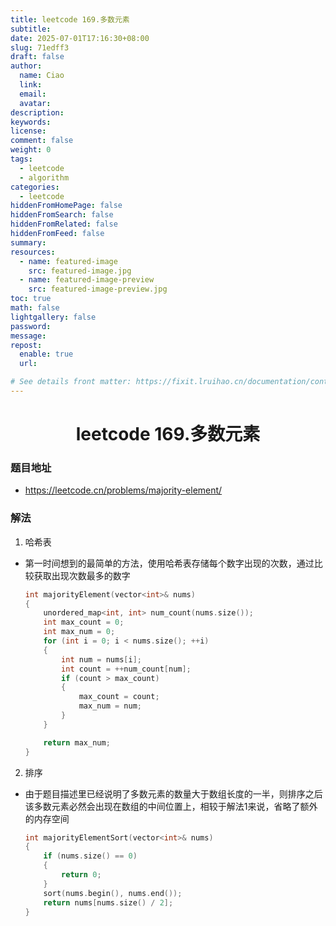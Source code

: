 ```yaml
---
title: leetcode 169.多数元素
subtitle:
date: 2025-07-01T17:16:30+08:00
slug: 71edff3
draft: false
author:
  name: Ciao
  link:
  email:
  avatar:
description:
keywords:
license:
comment: false
weight: 0
tags:
  - leetcode
  - algorithm
categories:
  - leetcode
hiddenFromHomePage: false
hiddenFromSearch: false
hiddenFromRelated: false
hiddenFromFeed: false
summary:
resources:
  - name: featured-image
    src: featured-image.jpg
  - name: featured-image-preview
    src: featured-image-preview.jpg
toc: true
math: false
lightgallery: false
password:
message:
repost:
  enable: true
  url:

# See details front matter: https://fixit.lruihao.cn/documentation/content-management/introduction/#front-matter
---
```


<!--more-->

<h1 align="center">leetcode 169.多数元素</h1>

### 题目地址
  * https://leetcode.cn/problems/majority-element/

### 解法
  1. 哈希表
  * 第一时间想到的最简单的方法，使用哈希表存储每个数字出现的次数，通过比较获取出现次数最多的数字
    ```C++
    int majorityElement(vector<int>& nums) 
    {
        unordered_map<int, int> num_count(nums.size());
        int max_count = 0;
        int max_num = 0;
        for (int i = 0; i < nums.size(); ++i)
        {
            int num = nums[i];
            int count = ++num_count[num];
            if (count > max_count)
            {
                max_count = count;
                max_num = num; 
            }
        }   

        return max_num;
    }
    ```

  2. 排序
  * 由于题目描述里已经说明了多数元素的数量大于数组长度的一半，则排序之后该多数元素必然会出现在数组的中间位置上，相较于解法1来说，省略了额外的内存空间 
    ```C++
    int majorityElementSort(vector<int>& nums) 
    {
        if (nums.size() == 0)
        {
            return 0;
        }
        sort(nums.begin(), nums.end());
        return nums[nums.size() / 2];
    }
    ```

